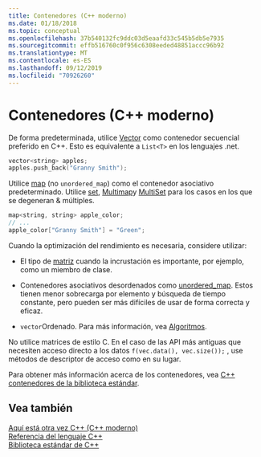 ```yaml
---
title: Contenedores (C++ moderno)
ms.date: 01/18/2018
ms.topic: conceptual
ms.openlocfilehash: 37b540132fc9ddc03d5eaafd33c545b5db5e7935
ms.sourcegitcommit: effb516760c0f956c6308eeded48851accc96b92
ms.translationtype: MT
ms.contentlocale: es-ES
ms.lasthandoff: 09/12/2019
ms.locfileid: "70926260"
---
```

# <a name="containers-modern-c"></a>Contenedores (C++ moderno)

De forma predeterminada, utilice [Vector](../standard-library/vector-class.md) como contenedor secuencial preferido en C++. Esto es equivalente a `List<T>` en los lenguajes .net.

```cpp
vector<string> apples;
apples.push_back("Granny Smith");
```

Utilice [map](../standard-library/map-class.md) (no `unordered_map`) como el contenedor asociativo predeterminado. Utilice [set](../standard-library/set-class.md), [Multimap](../standard-library/multimap-class.md)y [MultiSet](../standard-library/multiset-class.md) para los casos en los que se degeneran & múltiples.

```cpp
map<string, string> apple_color;
// ...
apple_color["Granny Smith"] = "Green";
```

Cuando la optimización del rendimiento es necesaria, considere utilizar:

- El tipo de [matriz](../standard-library/array-class-stl.md) cuando la incrustación es importante, por ejemplo, como un miembro de clase.

- Contenedores asociativos desordenados como [unordered_map](../standard-library/unordered-map-class.md). Estos tienen menor sobrecarga por elemento y búsqueda de tiempo constante, pero pueden ser más difíciles de usar de forma correcta y eficaz.

- `vector`Ordenado. Para más información, vea [Algoritmos](../cpp/algorithms-modern-cpp.md).

No utilice matrices de estilo C. En el caso de las API más antiguas que necesiten acceso directo a los datos `f(vec.data(), vec.size());` , use métodos de descriptor de acceso como en su lugar.

Para obtener más información acerca de los contenedores, vea [ C++ contenedores de la biblioteca estándar](../standard-library/stl-containers.md).

## <a name="see-also"></a>Vea también

[Aquí está otra vez C++ (C++ moderno)](../cpp/welcome-back-to-cpp-modern-cpp.md)<br/>
[Referencia del lenguaje C++](../cpp/cpp-language-reference.md)<br/>
[Biblioteca estándar de C++](../standard-library/cpp-standard-library-reference.md)
